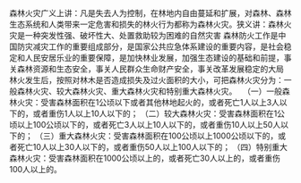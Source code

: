 

森林火灾广义上讲：凡是失去人为控制，在林地内自由蔓延和扩展，对森林、森林生态系统和人类带来一定危害和损失的林火行为都称为森林火灾。狭义讲：森林火灾是一种突发性强、破坏性大、处置救助较为困难的自然灾害
森林防火工作是中国防灾减灾工作的重要组成部分，是国家公共应急体系建设的重要内容，是社会稳定和人民安居乐业的重要保障，是加快林业发展，加强生态建设的基础和前提，事关森林资源和生态安全，事关人民群众生命财产安全，事关改革发展稳定的大局
林火发生后，按照对林木是否造成损失及过火面积的大小，可把森林火灾分为：一般森林火灾、较大森林火灾、重大森林火灾和特别重大森林火灾。 　（一）一般森林火灾：受害森林面积在1公顷以下或者其他林地起火的，或者死亡1人以上3人以下的，或者重伤1人以上10人以下的；
（二）较大森林火灾：受害森林面积在1公顷以上100公顷以下的，或者死亡3人以上10人以下的，或者重伤10人以上50人以下的；
（三）重大森林火灾：受害森林面积在100公顷以上1000公顷以下的，或者死亡10人以上30人以下的，或者重伤50人以上100人以下的；
（四）特别重大森林火灾：受害森林面积在1000公顷以上的，或者死亡30人以上的，或者重伤100人以上的。
